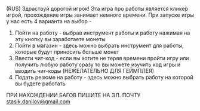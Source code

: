 (RUS) Здраствуй дорогой игрок!
Эта игра про работы является кликер игрой, прохождение игры занимает немного времени.
При запуске игры у нас есть 4 варианта на выбор - 
1. Пойти на работу -
выбрав инструмент работы и работу нажимая на эту кнопку вы заработаете монеты
2. Пойти в магазин -
здесь можно выбрать инструмент для работы, которые будут приносить больше монет
3. Ввести чит-код -
если вы хотите не теряя времени пройти игру или получить любую работу сразу то вы можете изучить код игры и вводить чит-коды (НЕЖЕЛАТЕЛЬНО ДЛЯ ГЕЙМПЛЕЯ)
4. Подать резюме на работу -
здесь можно выбрать работу на которой вы будете работать




ПРИ НАХОЖДЕНИИ БАГОВ ПИШИТЕ НА ЭЛ. ПОЧТУ 
stasik.danilov@gmail.com
